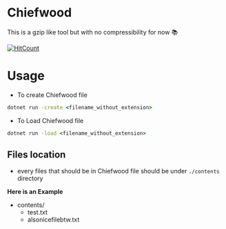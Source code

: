# Chiefwood
  This is a gzip like tool but with no compressibility for now 📚

  [![HitCount](https://hits.dwyl.com/pradosh-arduino/Chiefwood.svg?style=flat-square&show=unique)](http://hits.dwyl.com/pradosh-arduino/Chiefwood)

# Usage
  - To create Chiefwood file
  ```cmd
  dotnet run -create <filename_without_extension>
  ```
  - To Load Chiefwood file
  ```cmd
  dotnet run -load <filename_without_extension>
  ```

## Files location
  - every files that should be in Chiefwood file should be under `./contents` directory

  **Here is an Example**

  - contents/
    - test.txt
    - alsonicefilebtw.txt